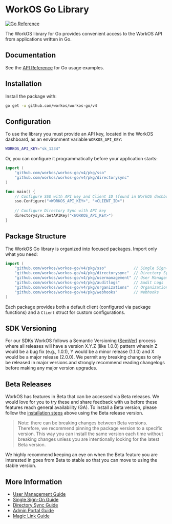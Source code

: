 # WorkOS Go Library

[![Go Reference](https://pkg.go.dev/badge/github.com/workos/workos-go/v4.svg)](https://pkg.go.dev/github.com/workos/workos-go/v4)

The WorkOS library for Go provides convenient access to the WorkOS API from applications written in Go.

## Documentation

See the [API Reference](https://workos.com/docs/reference/client-libraries) for Go usage examples.

## Installation

Install the package with:

```bash
go get -u github.com/workos/workos-go/v4
```

## Configuration

To use the library you must provide an API key, located in the WorkOS dashboard, as an environment variable `WORKOS_API_KEY`:

```sh
WORKOS_API_KEY="sk_1234"
```

Or, you can configure it programmatically before your application starts:

```go
import (
    "github.com/workos/workos-go/v4/pkg/sso"
    "github.com/workos/workos-go/v4/pkg/directorysync"
)

func main() {
    // Configure SSO with API key and Client ID (found in WorkOS dashboard)
    sso.Configure("<WORKOS_API_KEY>", "<CLIENT_ID>")
    
    // Configure Directory Sync with API key
    directorysync.SetAPIKey("<WORKOS_API_KEY>")
}
```

## Package Structure

The WorkOS Go library is organized into focused packages. Import only what you need:

```go
import (
    "github.com/workos/workos-go/v4/pkg/sso"            // Single Sign-On
    "github.com/workos/workos-go/v4/pkg/directorysync"  // Directory Sync (SCIM)  
    "github.com/workos/workos-go/v4/pkg/usermanagement" // User Management
    "github.com/workos/workos-go/v4/pkg/auditlogs"      // Audit Logs
    "github.com/workos/workos-go/v4/pkg/organizations"  // Organizations
    "github.com/workos/workos-go/v4/pkg/webhooks"       // Webhooks
)
```

Each package provides both a default client (configured via package functions) and a `Client` struct for custom configurations.

## SDK Versioning

For our SDKs WorkOS follows a Semantic Versioning ([SemVer](https://semver.org/)) process where all releases will have a version X.Y.Z (like 1.0.0) pattern wherein Z would be a bug fix (e.g., 1.0.1), Y would be a minor release (1.1.0) and X would be a major release (2.0.0). We permit any breaking changes to only be released in major versions and strongly recommend reading changelogs before making any major version upgrades.

## Beta Releases

WorkOS has features in Beta that can be accessed via Beta releases. We would love for you to try these
and share feedback with us before these features reach general availability (GA). To install a Beta version,
please follow the [installation steps](#installation) above using the Beta release version.

> Note: there can be breaking changes between Beta versions. Therefore, we recommend pinning the package version to a
> specific version. This way you can install the same version each time without breaking changes unless you are
> intentionally looking for the latest Beta version.

We highly recommend keeping an eye on when the Beta feature you are interested in goes from Beta to stable so that you
can move to using the stable version.

## More Information

- [User Management Guide](https://workos.com/docs/user-management)
- [Single Sign-On Guide](https://workos.com/docs/sso)
- [Directory Sync Guide](https://workos.com/docs/directory-sync)
- [Admin Portal Guide](https://workos.com/docs/admin-portal)
- [Magic Link Guide](https://workos.com/docs/magic-link)
